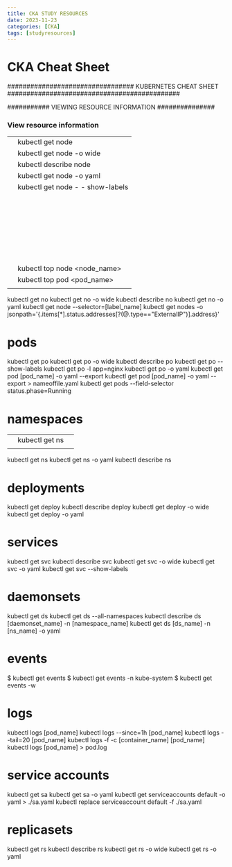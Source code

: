 ```yaml
---
title: CKA STUDY RESOURCES
date: 2023-11-23
categories: [CKA]
tags: [studyresources]     
---
```

# CKA Cheat Sheet

################################# KUBERNETES CHEAT SHEET #############################################

########### VIEWING RESOURCE INFORMATION ###############

### View resource information

|  |  |
| --- | --- |
|  | kubectl get node |
|  | kubectl get node -o wide |
|  |  kubectl describe node <nodename> |
|  | kubectl get node <nodename> -o yaml |
|  | kubectl get node  - - show-labels |
|  |  |
|  |  |
|  |  |
|  |  |
|  |  |
|  |  |
|  |  |
|  |  |
|  |  |
|  |  |
|  |  |
|  |  |
|  |  |
|  |  |
|  |  |
|  |  |
|  |  |
|  |  |
|  |  |
|  |  |
|  |  |
|  |  |
|  |  |
|  |  |
|  |  |
|  |  |
|  |  |
|  | kubectl top node <node_name> |
|  | kubectl top pod <pod_name> |
|  |  |

kubectl get no
kubectl get no -o wide
kubectl describe no
kubectl get no -o yaml
kubectl get node --selector=[label_name]
kubectl get nodes -o jsonpath='{.items[*].status.addresses[?(@.type=="ExternalIP")].address}'

# pods

kubectl get po
kubectl get po -o wide
kubectl describe po
kubectl get po --show-labels
kubectl get po -l app=nginx
kubectl get po -o yaml
kubectl get pod [pod_name] -o yaml --export
kubectl get pod [pod_name] -o yaml --export > nameoffile.yaml
kubectl get pods --field-selector status.phase=Running

# namespaces

|  |  |  |
| --- | --- | --- |
|  | kubectl get ns |  |
|  |  |  |

kubectl get ns
kubectl get ns -o yaml
kubectl describe ns

# deployments

kubectl get deploy
kubectl describe deploy
kubectl get deploy -o wide
kubectl get deploy -o yaml

# services

kubectl get svc
kubectl describe svc
kubectl get svc -o wide
kubectl get svc -o yaml
kubectl get svc --show-labels

# daemonsets

kubectl get ds
kubectl get ds --all-namespaces
kubectl describe ds [daemonset_name] -n [namespace_name]
kubectl get ds [ds_name] -n [ns_name] -o yaml

# events

$ kubectl get events
$ kubectl get events -n kube-system
$ kubectl get events -w

# logs

kubectl logs [pod_name]
kubectl logs --since=1h [pod_name]
kubectl logs --tail=20 [pod_name]
kubectl logs -f -c [container_name] [pod_name]
kubectl logs [pod_name] > pod.log

# service accounts

kubectl get sa
kubectl get sa -o yaml
kubectl get serviceaccounts default -o yaml > ./sa.yaml
kubectl replace serviceaccount default -f ./sa.yaml

# replicasets

kubectl get rs
kubectl describe rs
kubectl get rs -o wide
kubectl get rs -o yaml

